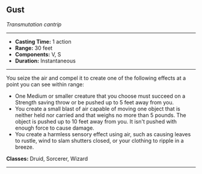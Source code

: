 ﻿## Gust
*Transmutation cantrip*
___
- **Casting Time:** 1 action
- **Range:** 30 feet
- **Components:** V, S
- **Duration:** Instantaneous

---
You seize the air and compel it to create one of the following effects at a point you can see within range:

- One Medium or smaller creature that you choose must succeed on a Strength saving throw or be pushed up to 5 feet away from you.
- You create a small blast of air capable of moving one object that is neither held nor carried and that weighs no more than 5 pounds. The object is pushed up to 10 feet away from you. It isn't pushed with enough force to cause damage.
- You create a harmless sensory effect using air, such as causing leaves to rustle, wind to slam shutters closed, or your clothing to ripple in a breeze.

**Classes:** Druid, Sorcerer, Wizard


---
